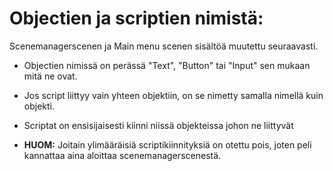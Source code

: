 # Objectien ja scriptien nimistä:

Scenemanagerscenen ja Main menu scenen sisältöä muutettu seuraavasti.

- Objectien nimissä on perässä "Text", "Button" tai "Input" sen mukaan mitä ne ovat.
 
- Jos script liittyy vain yhteen objektiin, on se nimetty samalla nimellä kuin objekti.

- Scriptat on ensisijaisesti kiinni niissä objekteissa johon ne liittyvät

- **HUOM:** Joitain ylimääräisiä scriptikiinnityksiä on otettu pois, joten peli kannattaa aina aloittaa scenemanagerscenestä. 
